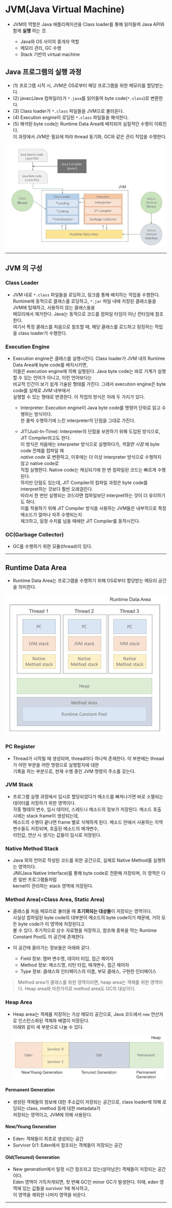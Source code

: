 # JVM(Java Virtual Machine)

- JVM의 역할은 Java 애플리케이션을 Class loader를 통해 읽어들여 Java API와 함께 **실행** 하는 것.

  - Java와 OS 사이의 중개자 역할
  - 메모리 관리, GC 수행
  - Stack 기반의 virtual machine

## Java 프로그램의 실행 과정

- (1) 프로그램 시작 시, JVM은 OS로부터 해당 프로그램을 위한 메모리를 할당받는다.
- (2) javac(Java 컴파일러)가 `*.java`를 읽어들여 byte code(`*.class`)로 변환한다.
- (3) Class loader가 `*.class` 파일들을 JVM으로 불러온다.
- (4) Execution engine이 로딩된 `*.class` 파일들을 해석한다.
- (5) 해석된 byte code는 Runtime Data Area에 배치되어 실질적인 수행이 이뤄진다.  
  이 과정에서 JVM은 필요에 따라 thread 동기화, GC와 같은 관리 작업을 수행한다.

![picture 1](/images/INTERVIEW_JVM_1.png)

---

## JVM 의 구성

### Class Loader

- JVM 내로 `*.class` 파일들을 로딩하고, 링크를 통해 배치하는 작업을 수행한다.  
  Runtime에 동적으로 클래스를 로딩하고, `*.jar` 파일 내에 저장된 클래스들을 JVM에 탑재하고, 사용하지 않는 클래스들을  
  메모리에서 제거한다. Java는 동적으로 코드를 컴파일 타임이 아닌 런타임에 참조한다.  
  여기서 특정 클래스를 처음으로 참조할 때, 해당 클래스를 로드하고 링킹하는 작업을 class loader가 수행한다.

### Execution Engine

- Execution engine은 클래스를 실행시킨다. Class loader가 JVM 내의 Runtime Data Area에 byte code를 배치시키면,  
  이들은 execution engine에 의해 실행된다. Java byte code는 바로 기계가 실행할 수 있는 언어가 아니고, 이런 언어보다는  
  비교적 인간이 보기 쉽게 기술된 형태를 가진다. 그래서 execution engine은 byte code를 실제로 JVM 내부에서  
  실행할 수 있는 형태로 변경한다. 이 작업의 방식은 아래 두 가지가 있다.

  - Interpreter: Execution engine이 Java byte code를 명령어 단위로 읽고 수행하는 방식이다.  
    한 줄씩 수행하기에 느린 interpreter의 단점을 그대로 가진다.

  - JIT(Just-In-Time): Interpreter의 단점을 보완하기 위해 도입된 방식으로, JIT Compiler라고도 한다.  
    이 방식은 처음에는 interpreter 방식으로 실행하다가, _적절한 시점_ 에 byte code 전체를 컴파일 해  
    _native code_ 로 변환하고, 이후에는 더 이상 interpreter 방식으로 수행하지 않고 native code로  
    직접 실행한다. Native code는 캐싱되기에 한 번 컴파일된 코드는 빠르게 수행된다.  
    하지만 단점도 있는데, JIT Compiler의 컴파일 과정은 byte code를 interpret하는 것보다 훨씬 오래걸린다.  
    따라서 한 번만 실행되는 코드라면 컴파일보단 interpret하는 것이 더 유리하기도 하다.  
    이를 적용하기 위해 JIT Compiler 방식을 사용하는 JVM들은 내부적으로 특정 메소드가 얼마나 자주 수행되는지  
    체크하고, 일정 수치를 넘을 때에만 JIT Compiler를 동작시킨다.

### GC(Garbage Collector)

- GC를 수행하기 위한 모듈(thread)이 있다.

---

## Runtime Data Area

- Runtime Data Area는 프로그램을 수행하기 위해 OS로부터 할당받는 메모리 공간을 의미한다.

![picture 2](/images/INTERVIEW_JVM_2.png)

### PC Register

- Thread가 시작될 때 생성되며, thread마다 하나씩 존재한다. 이 부분에는 thread가 어떤 부분을 어떤 명령으로 실행할지에 대한  
  기록을 하는 부분으로, 현재 수행 중인 JVM 명령의 주소를 갖는다.

### JVM Stack

- 프로그램 실행 과정에서 임시로 할당되었다가 메소드를 빠져나가면 바로 소멸되는 데이터를 저장하기 위한 영역이다.  
  각종 형태의 변수, 임시 데이터, 스레드나 메소드의 정보가 저장된다. 메소드 호출 시에는 stack frame이 생성되는데,  
  메소드의 수행이 끝나면 frame 별로 삭제하게 된다. 메소드 안에서 사용하는 지역 변수들도 저장되며, 호출된 메소드의 매개변수,  
  리턴값, 연산 시 생기는 값들이 임시로 저장된다.

### Native Method Stack

- Java 외의 언어로 작성된 코드를 위한 공간으로, 실제로 Native Method를 실행하는 영역이다.  
  JNI(Java Native Interface)를 통해 byte code로 전환해 저장되며, 이 영역은 다른 일반 프로그램들처럼  
  kernel이 관리하는 stack 영역에 저장된다.

### Method Area(=Class Area, Static Area)

- 클래스를 처음 메모리로 불러올 때 **초기화되는 대상들**이 저장되는 영역이다.  
  사실상 컴파일된 byte code의 대부분이 메소드의 byte code이기 때문에, 거의 모든 byte code가 이 영역에 저장된다고  
  볼 수 있다. 추가적으로 상수 자료형을 저장하고, 참조해 중복을 막는 Runtime Constant Pool도 이 공간에 존재한다.

- 이 공간에 올라가는 정보들은 아래와 같다.

  - Field 정보: 멤버 변수명, 데이터 타입, 접근 제어자
  - Method 정보: 메소드명, 리턴 타입, 매개변수, 접근 제어자
  - Type 정보: 클래스와 인터페이스의 이름, 부모 클래스, 구현한 인터페이스

> Method area가 클래스를 위한 영역이라면, heap area는 객체를 위한 영역이다.
> Heap area와 마찬가지로 method area도 GC의 대상이다.

### Heap Area

- Heap area는 객체를 저장하는 가상 메모리 공간으로, Java 코드에서 `new` 연산자로 인스턴스화된 객체와 배열이 저장된다.  
  아래와 같이 세 부분으로 나눌 수 있다.

  ![picture 3](/images/INTERVIEW_JVM_3.png)

#### Permanent Generation

- 생성된 객체들의 정보에 대한 주소값이 저장되는 공간으로, class loader에 의해 로딩되는 class, method 등에 대한 metadata가  
  저장되는 영역이고, JVM에 의해 사용된다.

#### New/Young Generation

- Eden: 객체들이 최초로 생성되는 공간
- Survivor 0/1: Eden에서 참조되는 객체들이 저장되는 공간

#### Old(Tenured) Generation

- New generation에서 일정 시간 참조되고 있는(살아남은) 객체들이 저장되는 공간이다.  
  Eden 영역이 가득차게되면, 첫 번째 GC인 minor GC가 발생한다. 이때, eden 영역에 있는 값들을 survivor 1에 복사하고,  
  이 영역을 제외한 나머지 영역을 비운다.

---
